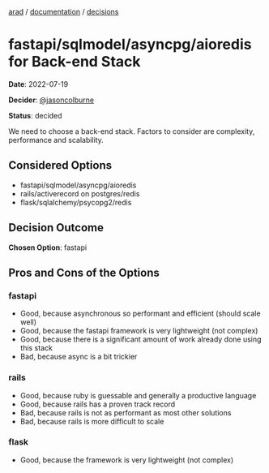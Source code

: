 [arad](../../../../) / [documentation](../README.md) / [decisions](./README.md)

# fastapi/sqlmodel/asyncpg/aioredis for Back-end Stack

**Date**: 2022-07-19

**Decider**: [@jasoncolburne](https://github.com/jasoncolburne)

**Status**: decided

We need to choose a back-end stack. Factors to consider are complexity, performance and scalability.


## Considered Options
- fastapi/sqlmodel/asyncpg/aioredis
- rails/activerecord on postgres/redis
- flask/sqlalchemy/psycopg2/redis

## Decision Outcome

**Chosen Option**: fastapi

## Pros and Cons of the Options

### fastapi
- Good, because asynchronous so performant and efficient (should scale well)
- Good, because the fastapi framework is very lightweight (not complex)
- Good, because there is a significant amount of work already done using this stack
- Bad, because async is a bit trickier

### rails
- Good, because ruby is guessable and generally a productive language
- Good, because rails has a proven track record
- Bad, because rails is not as performant as most other solutions
- Bad, because rails is more difficult to scale

### flask
- Good, because the framework is very lightweight (not complex)